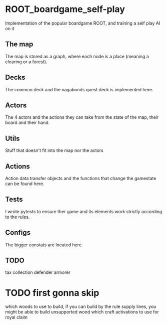 # ROOT_boardgame_self-play
Implementation of the popular boardgame ROOT, and training a self play AI on it

## The map
The map is stored as a graph, where each node is a place (meaning a clearing or a forest).

## Decks
The common deck and the vagabonds quest deck is implemented here.

## Actors
The 4 actors and the actions they can take from the state of the map, their board and their hand.

## Utils
Stuff that doesn't fit into the map nor the actors

## Actions
Action data transfer objects and the functions that change the gamestate can be found here.

## Tests
I wrote pytests to ensure ther game and its elements work strictly according to the rules.

## Configs
The bigger constats are located here.

## TODO

tax collection
defender armorer


# TODO first gonna skip
which woods to use to build, if you can build by the rule supply lines, you might be able to build unsupported wood
which craft activations to use for royal claim

